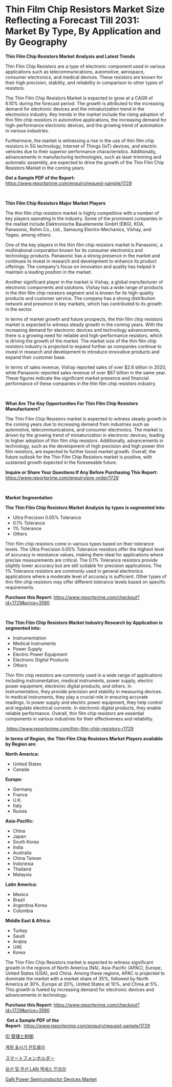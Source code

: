 <p><h1>Thin Film Chip Resistors Market Size Reflecting a Forecast Till 2031: Market By Type, By Application and By Geography</h1></p><p><strong>Thin Film Chip Resistors Market Analysis and Latest Trends</strong></p>
<p><p>Thin Film Chip Resistors are a type of electronic component used in various applications such as telecommunications, automotive, aerospace, consumer electronics, and medical devices. These resistors are known for their high precision, stability, and reliability in comparison to other types of resistors.</p><p>The Thin Film Chip Resistors Market is expected to grow at a CAGR of 6.10% during the forecast period. The growth is attributed to the increasing demand for electronic devices and the miniaturization trend in the electronics industry. Key trends in the market include the rising adoption of thin film chip resistors in automotive applications, the increasing demand for high-performance electronic devices, and the growing trend of automation in various industries.</p><p>Furthermore, the market is witnessing a rise in the use of thin film chip resistors in 5G technology, Internet of Things (IoT) devices, and electric vehicles due to their superior performance characteristics. Additionally, advancements in manufacturing technologies, such as laser trimming and automatic assembly, are expected to drive the growth of the Thin Film Chip Resistors Market in the coming years.</p></p>
<p><strong>Get a Sample PDF of the Report:&nbsp;</strong> <a href="https://www.reportprime.com/enquiry/request-sample/1729">https://www.reportprime.com/enquiry/request-sample/1729</a></p>
<p>&nbsp;</p>
<p><strong>Thin Film Chip Resistors Major Market Players</strong></p>
<p><p>The thin film chip resistors market is highly competitive with a number of key players operating in the industry. Some of the prominent companies in the market include Elektronische Bauelemente GmbH (EBG), KOA, Panasonic, Rohm Co., Ltd., Samsung Electro-Mechanics, Vishay, and Yageo, among others.</p><p>One of the key players in the thin film chip resistors market is Panasonic, a multinational corporation known for its consumer electronics and technology products. Panasonic has a strong presence in the market and continues to invest in research and development to enhance its product offerings. The company's focus on innovation and quality has helped it maintain a leading position in the market.</p><p>Another significant player in the market is Vishay, a global manufacturer of electronic components and solutions. Vishay has a wide range of products in the thin film chip resistors segment and is known for its high-quality products and customer service. The company has a strong distribution network and presence in key markets, which has contributed to its growth in the sector.</p><p>In terms of market growth and future prospects, the thin film chip resistors market is expected to witness steady growth in the coming years. With the increasing demand for electronic devices and technology advancements, there is a growing need for reliable and high-performance resistors, which is driving the growth of the market. The market size of the thin film chip resistors industry is projected to expand further as companies continue to invest in research and development to introduce innovative products and expand their customer base.</p><p>In terms of sales revenue, Vishay reported sales of over $2.6 billion in 2020, while Panasonic reported sales revenue of over $67 billion in the same year. These figures indicate the significant market presence and financial performance of these companies in the thin film chip resistors industry.</p></p>
<p>&nbsp;</p>
<p><strong>What Are The Key Opportunities For Thin Film Chip Resistors Manufacturers?</strong></p>
<p><p>The Thin Film Chip Resistors market is expected to witness steady growth in the coming years due to increasing demand from industries such as automotive, telecommunications, and consumer electronics. The market is driven by the growing trend of miniaturization in electronic devices, leading to higher adoption of thin film chip resistors. Additionally, advancements in technology, such as the development of high precision and high power thin film resistors, are expected to further boost market growth. Overall, the future outlook for the Thin Film Chip Resistors market is positive, with sustained growth expected in the foreseeable future.</p></p>
<p><strong>Inquire or Share Your Questions If Any Before Purchasing This Report:</strong> <a href="https://www.reportprime.com/enquiry/pre-order/1729">https://www.reportprime.com/enquiry/pre-order/1729</a></p>
<p>&nbsp;</p>
<p><strong>Market Segmentation</strong></p>
<p><strong>The Thin Film Chip Resistors Market Analysis by types is segmented into:</strong></p>
<p><ul><li>Ultra Precision 0.05% Tolerance</li><li>0.1% Tolerance</li><li>1% Tolerance</li><li>Others</li></ul></p>
<p><p>Thin film chip resistors come in various types based on their tolerance levels. The Ultra Precision 0.05% Tolerance resistors offer the highest level of accuracy in resistance values, making them ideal for applications where precise measurements are critical. The 0.1% Tolerance resistors provide slightly lower accuracy but are still suitable for precision applications. The 1% Tolerance resistors are commonly used in general electronics applications where a moderate level of accuracy is sufficient. Other types of thin film chip resistors may offer different tolerance levels based on specific requirements.</p></p>
<p><strong>Purchase this Report:&nbsp;</strong><a href="https://www.reportprime.com/checkout?id=1729&price=3590">https://www.reportprime.com/checkout?id=1729&price=3590</a></p>
<p>&nbsp;</p>
<p><strong>The Thin Film Chip Resistors Market Industry Research by Application is segmented into:</strong></p>
<p><ul><li>Instrumentation</li><li>Medical Instruments</li><li>Power Supply</li><li>Electric Power Equipment</li><li>Electronic Digital Products</li><li>Others</li></ul></p>
<p><p>Thin film chip resistors are commonly used in a wide range of applications including instrumentation, medical instruments, power supply, electric power equipment, electronic digital products, and others. In instrumentation, they provide precision and stability in measuring devices. In medical instruments, they play a crucial role in ensuring accurate readings. In power supply and electric power equipment, they help control and regulate electrical currents. In electronic digital products, they enable reliable performance. Overall, thin film chip resistors are essential components in various industries for their effectiveness and reliability.</p></p>
<p><a href="https://www.reportprime.com/thin-film-chip-resistors-r1729">&nbsp;https://www.reportprime.com/thin-film-chip-resistors-r1729</a></p>
<p><strong>In terms of Region, the Thin Film Chip Resistors Market Players available by Region are:</strong></p>
<p>
    <p> <strong> North America: </strong>
        <ul>
            <li>United States</li>
            <li>Canada</li>
        </ul>
        </p> 
    <p> <strong> Europe: </strong>
        <ul>
            <li>Germany</li>
            <li>France</li>
            <li>U.K.</li>
            <li>Italy</li>
            <li>Russia</li>
        </ul>
        </p> 
    <p> <strong> Asia-Pacific: </strong>
        <ul>
            <li>China</li>
            <li>Japan</li>
            <li>South Korea</li>
            <li>India</li>
            <li>Australia</li>
            <li>China Taiwan</li>
            <li>Indonesia</li>
            <li>Thailand</li>
            <li>Malaysia</li>
        </ul>
        </p> 
    <p> <strong> Latin America: </strong>
        <ul>
            <li>Mexico</li>
            <li>Brazil</li>
            <li>Argentina Korea</li>
            <li>Colombia</li>
        </ul>
        </p> 
    <p> <strong> Middle East & Africa: </strong>
        <ul>
            <li>Turkey</li>
            <li>Saudi</li>
            <li>Arabia</li>
            <li>UAE</li>
            <li>Korea</li>
        </ul>
    </p>
    </p>
<p><p>The Thin Film Chip Resistors market is expected to witness significant growth in the regions of North America (NA), Asia-Pacific (APAC), Europe, United States (USA), and China. Among these regions, APAC is projected to dominate the market with a market share of 35%, followed by North America at 30%, Europe at 20%, United States at 10%, and China at 5%. This growth is fueled by increasing demand for electronic devices and advancements in technology.</p></p>
<p><strong>Purchase this Report: </strong><a href="https://www.reportprime.com/checkout?id=1729&price=3590">https://www.reportprime.com/checkout?id=1729&price=3590</a></p>
<p>&nbsp;<strong>Get a Sample PDF of the Report:&nbsp;&nbsp;</strong><a href="https://www.reportprime.com/enquiry/request-sample/1729">https://www.reportprime.com/enquiry/request-sample/1729</a></p>
<p><strong></strong></p>
<p><p><a href="https://github.com/EstaSprer20231/Market-Research-Report-List-1/blob/main/835109671495.md">ID 管理と制御</a></p><p><a href="https://medium.com/@dandier2003/%EA%B3%84%EC%B8%A1%EA%B8%B0-%EC%BB%A8%ED%8A%B8%EB%A1%A4%EB%9F%AC-%EC%8B%9C%EC%9E%A5-%EB%B6%84%EC%84%9D-cagr-%EC%8B%9C%EC%9E%A5-%EC%84%B8%EB%B6%84%ED%99%94-%EB%B0%8F-%EA%B8%80%EB%A1%9C%EB%B2%8C-%EC%82%B0%EC%97%85-%EA%B0%9C%EC%9A%94-b0186cd39157">계량 표시기 컨트롤러</a></p><p><a href="https://medium.com/@jaremington56/%E3%82%B9%E3%83%9E%E3%83%BC%E3%83%88%E3%83%95%E3%82%A9%E3%83%B3%E3%83%9B%E3%83%AB%E3%83%80%E3%83%BC%E5%B8%82%E5%A0%B4-%E7%AB%B6%E4%BA%89%E5%88%86%E6%9E%90-%E5%B8%82%E5%A0%B4%E3%83%88%E3%83%AC%E3%83%B3%E3%83%89-2031%E5%B9%B4%E3%81%BE%E3%81%A7%E3%81%AE%E4%BA%88%E6%B8%AC-b34d6ce99198">スマートフォンホルダー</a></p><p><a href="https://medium.com/@kennayundt/%EC%9C%A0-%EB%AC%B4%EC%84%A0-lan-%EC%A0%91%EC%86%8D-%EC%9D%B8%ED%94%84%EB%9D%BC-%EC%8B%9C%EC%9E%A5-%EC%A0%84%EB%A7%9D-%EC%82%B0%EC%97%85-%EA%B0%9C%EC%9A%94-%EB%B0%8F-%EC%98%88%EC%B8%A1-2024%EB%85%84-2031%EB%85%84-4dab3dbdf893">유선 및 무선 LAN 액세스 인프라</a></p><p><a href="https://github.com/angeliabkratze/Market-Research-Report-List-1/blob/main/gan-power-semiconductor-devices-market.md">GaN Power Semiconductor Devices Market</a></p></p>